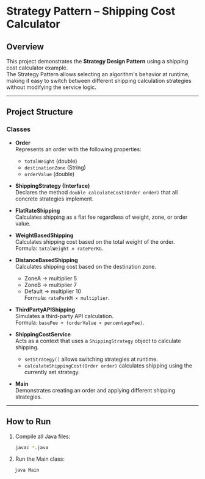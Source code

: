 # Strategy Pattern – Shipping Cost Calculator

## Overview
This project demonstrates the **Strategy Design Pattern** using a shipping cost calculator example.  
The Strategy Pattern allows selecting an algorithm's behavior at runtime, making it easy to switch between different shipping calculation strategies without modifying the service logic.

---

## Project Structure

### Classes

- **Order**  
  Represents an order with the following properties:
    - `totalWeight` (double)
    - `destinationZone` (String)
    - `orderValue` (double)

- **ShippingStrategy (Interface)**  
  Declares the method `double calculateCost(Order order)` that all concrete strategies implement.

- **FlatRateShipping**  
  Calculates shipping as a flat fee regardless of weight, zone, or order value.

- **WeightBasedShipping**  
  Calculates shipping cost based on the total weight of the order.  
  Formula: `totalWeight × ratePerKG`.

- **DistanceBasedShipping**  
  Calculates shipping cost based on the destination zone.
    - ZoneA → multiplier 5
    - ZoneB → multiplier 7
    - Default → multiplier 10  
      Formula: `ratePerKM × multiplier`.

- **ThirdPartyAPIShipping**  
  Simulates a third-party API calculation.  
  Formula: `baseFee + (orderValue × percentageFee)`.

- **ShippingCostService**  
  Acts as a context that uses a `ShippingStrategy` object to calculate shipping.
    - `setStrategy()` allows switching strategies at runtime.
    - `calculateShippingCost(Order order)` calculates shipping using the currently set strategy.

- **Main**  
  Demonstrates creating an order and applying different shipping strategies.

---

## How to Run

1. Compile all Java files:
   ```bash
   javac *.java
   
2. Run the Main class:

 ```bash
    java Main
